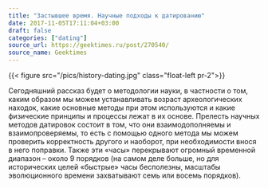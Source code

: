 ```yaml
---
title: "Застывшее время. Научные подходы к датированию"
date: 2017-11-05T17:11:04+03:00
draft: false
categories: ["dating"]
source_url: https://geektimes.ru/post/270540/
source_name: Geektimes
---
```

{{< figure src="/pics/history-dating.jpg" class="float-left pr-2">}}

Сегодняшний рассказ будет о методологии науки, в частности о том, каким образом мы можем устанавливать возраст археологических находок, какие основные методы при этом используются и какие физические принципы и процессы лежат в их основе. Прелесть научных методов датировок состоит в том, что они взаимодополняемы и взаимопроверяемы, то есть с помощью одного метода мы можем проверить корректность другого и наоборот, при необходимости внося в него поправки. Также эти «часы» перекрывают огромный временной диапазон – около 9 порядков (на самом деле больше, но для исторических целей «быстрые» часы бесполезны, масштабы эволюционного времени захватывают семь или восемь порядков).
<!--more-->
